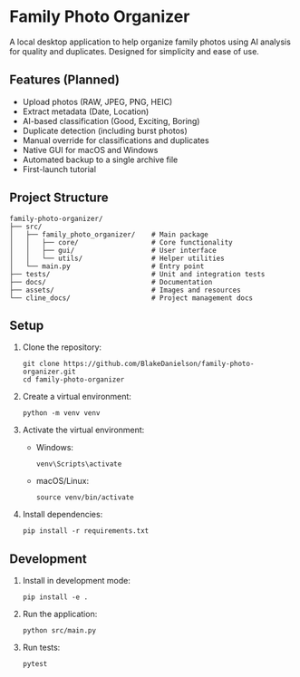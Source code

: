 # Family Photo Organizer

A local desktop application to help organize family photos using AI analysis for quality and duplicates. Designed for simplicity and ease of use.

## Features (Planned)

*   Upload photos (RAW, JPEG, PNG, HEIC)
*   Extract metadata (Date, Location)
*   AI-based classification (Good, Exciting, Boring)
*   Duplicate detection (including burst photos)
*   Manual override for classifications and duplicates
*   Native GUI for macOS and Windows
*   Automated backup to a single archive file
*   First-launch tutorial

## Project Structure

```
family-photo-organizer/
├── src/
│   ├── family_photo_organizer/    # Main package
│   │   ├── core/                  # Core functionality
│   │   ├── gui/                   # User interface
│   │   └── utils/                 # Helper utilities
│   └── main.py                    # Entry point
├── tests/                         # Unit and integration tests
├── docs/                          # Documentation
├── assets/                        # Images and resources
└── cline_docs/                    # Project management docs
```

## Setup

1. Clone the repository:
   ```
   git clone https://github.com/BlakeDanielson/family-photo-organizer.git
   cd family-photo-organizer
   ```

2. Create a virtual environment:
   ```
   python -m venv venv
   ```

3. Activate the virtual environment:
   - Windows:
     ```
     venv\Scripts\activate
     ```
   - macOS/Linux:
     ```
     source venv/bin/activate
     ```

4. Install dependencies:
   ```
   pip install -r requirements.txt
   ```

## Development

1. Install in development mode:
   ```
   pip install -e .
   ```

2. Run the application:
   ```
   python src/main.py
   ```

3. Run tests:
   ```
   pytest
   ``` 